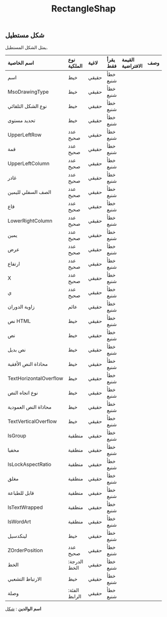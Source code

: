 ﻿---
title: RectangleShap
second_title: Aspose.Cells Cloud Documen
type: docs
url: /ar/specification/model/rectangleshape/
description: "Aspose.Cells مواصفات نموذج السحابة: مستطيل الشكل. تعامل بسهولة مع Excel ومستندات جداول البيانات الأخرى التي تحتوي على ميزات مثل الفتح والتوليد والتحرير والتقسيم والدمج والمقارنة والتحويل"
kwords: Excel, Office, جدول البيانات, Cloud REST API, RectangleShape
weight: 50
---
## **شكل مستطيل**

 يمثل الشكل المستطيل.

| اسم الخاصية| نوع الملكية| لاغية| يقرأ فقط| القيمة الافتراضية| وصف|
|:- |:- |:- |:- |:- |:- |
| اسم| خيط| حقيقي| خطأ شنيع|||
| MsoDrawingType| خيط| حقيقي| خطأ شنيع|||
| نوع الشكل التلقائي| خيط| حقيقي| خطأ شنيع|||
| تحديد مستوى| خيط| حقيقي| خطأ شنيع|||
| UpperLeftRow| عدد صحيح| حقيقي| خطأ شنيع|||
| قمة| عدد صحيح| حقيقي| خطأ شنيع|||
| UpperLeftColumn| عدد صحيح| حقيقي| خطأ شنيع|||
| غادر| عدد صحيح| حقيقي| خطأ شنيع|||
| الصف السفلي لليمين| عدد صحيح| حقيقي| خطأ شنيع|||
| قاع| عدد صحيح| حقيقي| خطأ شنيع|||
| LowerRightColumn| عدد صحيح| حقيقي| خطأ شنيع|||
| يمين| عدد صحيح| حقيقي| خطأ شنيع|||
| عرض| عدد صحيح| حقيقي| خطأ شنيع|||
| ارتفاع| عدد صحيح| حقيقي| خطأ شنيع|||
| X| عدد صحيح| حقيقي| خطأ شنيع|||
| ي| عدد صحيح| حقيقي| خطأ شنيع|||
| زاوية الدوران| عائم| حقيقي| خطأ شنيع|||
|نص HTML| خيط| حقيقي| خطأ شنيع|||
| نص| خيط| حقيقي| خطأ شنيع|||
| نص بديل| خيط| حقيقي| خطأ شنيع|||
| محاذاة النص الأفقية| خيط| حقيقي| خطأ شنيع|||
| TextHorizontalOverflow| خيط| حقيقي| خطأ شنيع|||
| نوع اتجاه النص| خيط| حقيقي| خطأ شنيع|||
| محاذاة النص العمودية| خيط| حقيقي| خطأ شنيع|||
| TextVerticalOverflow| خيط| حقيقي| خطأ شنيع|||
| IsGroup| منطقية| حقيقي| خطأ شنيع|||
| مخفيا| منطقية| حقيقي| خطأ شنيع|||
| IsLockAspectRatio| منطقية| حقيقي| خطأ شنيع|||
| مغلق| منطقية| حقيقي| خطأ شنيع|||
| قابل للطباعة| منطقية| حقيقي| خطأ شنيع|||
| IsTextWrapped| منطقية| حقيقي| خطأ شنيع|||
| IsWordArt| منطقية| حقيقي| خطأ شنيع|||
| لينكدسيل| خيط| حقيقي| خطأ شنيع|||
| ZOrderPosition| عدد صحيح| حقيقي| خطأ شنيع|||
| الخط| الدرجة: الخط| حقيقي| خطأ شنيع|||
| الارتباط التشعبي| خيط| حقيقي| خطأ شنيع|||
| وصلة| الفئة: الرابط| حقيقي| خطأ شنيع|||

**اسم الوالدين** : [شكل](/specification/model/shape)

